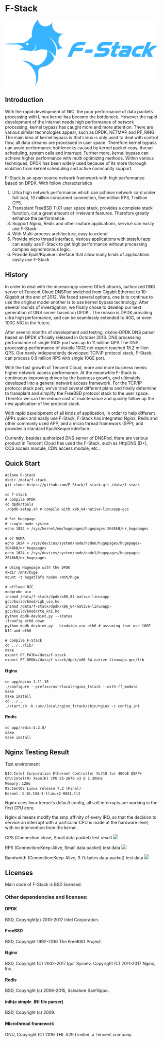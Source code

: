 # F-Stack
![](F-Stack.png)

## Introduction
With the rapid development of NIC, the poor performance of data packets processing with Linux kernel has become the bottleneck. However the rapid development of the Internet needs high performance of network processing, kernel bypass has caught more and more attention. There are various similar technologies appear, such as DPDK, NETMAP and PF_RING. The main idea of kernel bypass is that Linux is only used to deal with control flow, all data streams are processed in user space. Therefore kernel bypass can avoid performance bottlenecks caused by kernel packet copy, thread scheduling, system calls and interrupt. Further more, kernel bypass can achieve higher performance with multi optimizing methods.  Within various techniques, DPDK has been widely used because of its more thorough isolation from kernel scheduling and active community support.

F-Stack is an open source network framework with high performance based on DPDK. With follow characteristics

1. Ultra high network performance which can achieve network card under full load, 10 million concurrent connection, five million RPS, 1 million CPS.
2. Transplant FreeBSD 11.01 user space stack, provides a complete stack function, cut a great amount of irrelevant features. Therefore greatly enhance the performance.
3. Support Nginx, Redis and other mature applications, service can easily use F-Stack
4. With Multi-process architecture, easy to extend
5. Provide micro thread interface. Various applications with stateful app can easily use F-Stack to get high performance without processing complex asynchronous logic.
6. Provide Epoll/Kqueue interface that allow many kinds of applications easily use F-Stack

## History

 In order to deal with the increasingly severe DDoS attacks, authorized DNS server of Tencent Cloud DNSPod switched from Gigabit Ethernet to 10-Gigabit at the end of 2012. We faced several options, one is to continue to use the original model another is to use kernel bypass technology. After several rounds of investigation, we finally chose to develop our next generation of DNS server based on DPDK . The reason is DPDK providing  ultra high performance, and can be seamlessly extended to 40G, or even 100G NIC in the future. 

After several months of development and testing, dkdns-DPDK DNS parser based on  DPDK officially released in October 2013. DNS processing performance of single 10GE port was up to 11 million QPS The DNS processing performance of double 10GE net export reached 18.2 million QPS. Our newly independently developed TCP/IP protocol stack, F-Stack, can process 0.6 million RPS with single 10GE port.

 With the fast growth of Tencent Cloud, more and more business needs higher network access performance. At the meanwhile F-Stack is continuous improving driven by the business growth, and ultimately developed into a general network access framework. For the TCP/IP protocol stack part, we've tried several different plans and finally determine to transplant and simplify the FreeBSD protocol stack to the user space. Therefor we can the reduce cost of maintenance and quickly follow up the new application of the protocol stack.

With rapid development of all kinds of application, in order to help different APPs quick and easily use F-Stack, F-Stack has integrated Nginx, Redis and other commonly used APP, and a micro thread framework (SPP), and provides a standard Epoll/Keque interface.

Currently, besides authorized DNS server of DNSPod, there are various product in Tencent Cloud has used the F-Stack, such as HttpDNS (D+), COS access module, CDN access module, etc..

## Quick Start

    #clone F-Stack
    mkdir /data/f-stack
	git clone https://github.com/F-Stack/f-stack.git /data/f-stack
    
    cd f-stack
    # compile DPDK
    cd dpdk/tools
    ./dpdk-setup.sh # compile with x86_64-native-linuxapp-gcc
    
    # Set hugepage
  	# single-node system
	echo 1024 > /sys/kernel/mm/hugepages/hugepages-2048kB/nr_hugepages

	# or NUMA
	echo 1024 > /sys/devices/system/node/node0/hugepages/hugepages-2048kB/nr_hugepages
	echo 1024 > /sys/devices/system/node/node1/hugepages/hugepages-2048kB/nr_hugepages
	
	# Using Hugepage with the DPDK
	mkdir /mnt/huge
	mount -t hugetlbfs nodev /mnt/huge
	
	# offload NIC
    modprobe uio
    insmod /data/f-stack/dpdk/x86_64-native-linuxapp-gcc/build/kmod/igb_uio.ko
    insmod /data/f-stack/dpdk/x86_64-native-linuxapp-gcc/build/kmod/rte_kni.ko
	python dpdk-devbind.py --status
    ifconfig eth0 down
	python dpdk-devbind.py --bind=igb_uio eth0 # assuming that use 10GE NIC and eth0
	
	# Compile F-Stack
	cd ../../lib/
	make
	export FF_PATH=/data/f-stack
	export FF_DPDK=/data/f-stack/dpdk/x86_64-native-linuxapp-gcc/lib

#### Nginx

	cd app/nginx-1.11.10
	./configure --prefix=/usr/local/nginx_fstack --with-ff_module
	make
	make install
	cd ../..
	./start.sh -b /usr/local/nginx_fstack/sbin/nginx -c config.ini

#### Redis

	cd app/redis-3.2.8/
	make
	make install


## Nginx Testing Result 

Test environment

	NIC:Intel Corporation Ethernet Controller XL710 for 40GbE QSFP+
    CPU:Intel(R) Xeon(R) CPU E5-2670 v3 @ 2.30GHz
	Memory：128G
	OS:CentOS Linux release 7.2 (Final)
	Kernel：3.10.104-1-tlinux2-0041.tl2

Nginx uses linux kernel's default config, all soft interrupts are working in the first CPU core.

Nginx si means modify the smp_affinity of every IRQ, so that the decision to service an interrupt with a particular CPU is made at the hardware level, with no intervention from the kernel. 


CPS (Connection:close, Small data packet)  test result
![](http://i.imgur.com/PvCRmXR.png)

RPS (Connection:Keep-Alive, Small data packet) test data
![](http://i.imgur.com/CTDPx3a.png)

Bandwidth (Connection:Keep-Alive, 3.7k bytes data packet) test data
![](http://i.imgur.com/1ZM6yT9.png)

## Licenses

Main code of F-Stack is BSD licensed.

### Other dependencies and licenses:

#### DPDK

BSD, Copyright(c) 2010-2017 Intel Corporation.

#### FreeBSD

BSD, Copyright 1992-2016 The FreeBSD Project.

#### Nginx

BSD, Copyright (C) 2002-2017 Igor Sysoev. Copyright (C) 2011-2017 Nginx, Inc.

#### Redis

BSD,  Copyright (c) 2006-2015, Salvatore Sanfilippo.

#### inih(a simple .INI file parser)
BSD, Copyright (c) 2009.

#### Microthread framework

GNU, Copyright (C) 2016 THL A29 Limited, a Tencent company.
